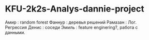 # KFU-2k2s-Analys-dannie-project

Амир : random forest
Фаннур : деревья решений
Рамазан : Лог. Регрессия
Денис : соседи
Эмиль : feature enginering?, работа с данными.